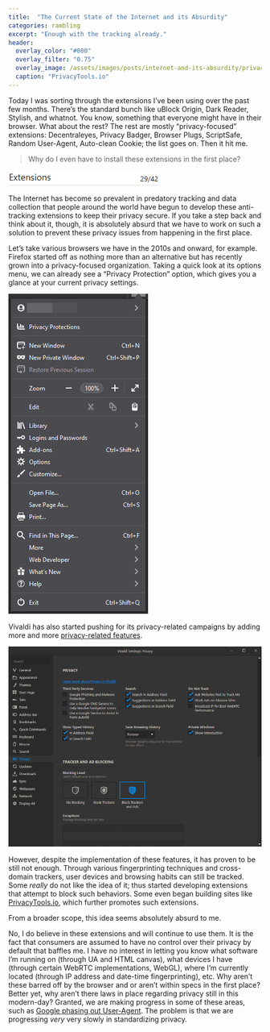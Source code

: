 ```yaml
---
title:  "The Current State of the Internet and its Absurdity"
categories: rambling
excerpt: "Enough with the tracking already."
header:
  overlay_color: "#000"
  overlay_filter: "0.75"
  overlay_image: /assets/images/posts/internet-and-its-absurdity/privacytools.png
  caption: "PrivacyTools.io"
---
```


Today I was sorting through the extensions I’ve been using over the past few months. There’s the standard bunch like uBlock Origin, Dark Reader, Stylish, and whatnot. You know, something that everyone might have in their browser. What about the rest? The rest are mostly “privacy-focused” extensions: Decentraleyes, Privacy Badger, Browser Plugs, ScriptSafe, Random User-Agent, Auto-clean Cookie; the list goes on. Then it hit me.

> Why do I even have to install these extensions in the first place?

![Too many extensions](/assets/images/posts/internet-and-its-absurdity/holy-extensions.png)

The Internet has become so prevalent in predatory tracking and data collection that people around the world have begun to develop these anti-tracking extensions to keep their privacy secure. If you take a step back and think about it, though, it is absolutely absurd that we have to work on such a solution to prevent these privacy issues from happening in the first place.

Let’s take various browsers we have in the 2010s and onward, for example. Firefox started off as nothing more than an alternative but has recently grown into a privacy-focused organization. Taking a quick look at its options menu, we can already see a “Privacy Protection” option, which gives you a glance at your current privacy settings. 

![Firefox menu](/assets/images/posts/internet-and-its-absurdity/firefox-options.png)

Vivaldi has also started pushing for its privacy-related campaigns by adding more and more [privacy-related features](https://vivaldi.com/blog/vivaldi-powerful-privacy-settings/).

![Vivaldi privacy options](/assets/images/posts/internet-and-its-absurdity/vivaldi-options.png)

However, despite the implementation of these features, it has proven to be still not enough. Through various fingerprinting techniques and cross-domain trackers, user devices and browsing habits can still be tracked. Some *really* do not like the idea of it; thus started developing extensions that attempt to block such behaviors. Some even began building sites like [PrivacyTools.io](https://privacytools.io), which further promotes such extensions.

From a broader scope, this idea seems absolutely absurd to me.

No, I do believe in these extensions and will continue to use them. It is the fact that consumers are assumed to have no control over their privacy by default that baffles me. I have no interest in letting you know what software I’m running on (through UA and HTML canvas), what devices I have (through certain WebRTC implementations, WebGL), where I’m currently located (through IP address and date-time fingerprinting), etc. Why aren’t these barred off by the browser and or aren’t within specs in the first place? Better yet, why aren’t there laws in place regarding privacy still in this modern-day? Granted, we are making progress in some of these areas, such as [Google phasing out User-Agent](https://wicg.github.io/ua-client-hints/#secure-transport). The problem is that we are progressing *very* very slowly in standardizing privacy.
